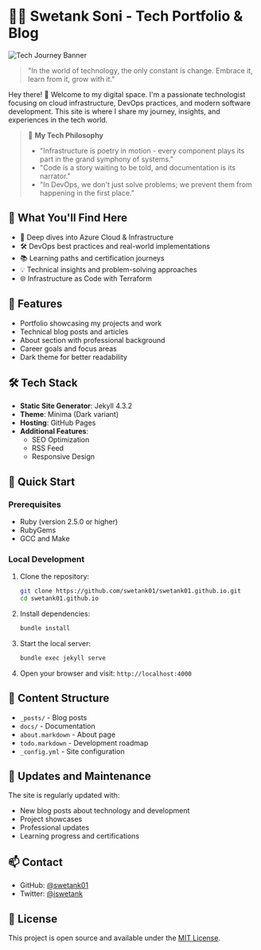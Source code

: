 # 👨‍💻 Swetank Soni - Tech Portfolio & Blog

![Tech Journey Banner](https://raw.githubusercontent.com/swetank01/swetank01.github.io/main/assets/banner.png)

> "In the world of technology, the only constant is change. Embrace it, learn from it, grow with it." 

Hey there! 👋 Welcome to my digital space. I'm a passionate technologist focusing on cloud infrastructure, DevOps practices, and modern software development. This site is where I share my journey, insights, and experiences in the tech world.

> 💭 **My Tech Philosophy**
> - "Infrastructure is poetry in motion - every component plays its part in the grand symphony of systems."
> - "Code is a story waiting to be told, and documentation is its narrator."
> - "In DevOps, we don't just solve problems; we prevent them from happening in the first place."

## 🎯 What You'll Find Here

- 🚀 Deep dives into Azure Cloud & Infrastructure
- 🛠️ DevOps best practices and real-world implementations
- 📚 Learning paths and certification journeys
- 💡 Technical insights and problem-solving approaches
- 🌐 Infrastructure as Code with Terraform

## 🌟 Features

- Portfolio showcasing my projects and work
- Technical blog posts and articles
- About section with professional background
- Career goals and focus areas
- Dark theme for better readability

## 🛠 Tech Stack

- **Static Site Generator**: Jekyll 4.3.2
- **Theme**: Minima (Dark variant)
- **Hosting**: GitHub Pages
- **Additional Features**:
  - SEO Optimization
  - RSS Feed
  - Responsive Design

## 🚀 Quick Start

### Prerequisites

- Ruby (version 2.5.0 or higher)
- RubyGems
- GCC and Make

### Local Development

1. Clone the repository:
   ```bash
   git clone https://github.com/swetank01/swetank01.github.io.git
   cd swetank01.github.io
   ```

2. Install dependencies:
   ```bash
   bundle install
   ```

3. Start the local server:
   ```bash
   bundle exec jekyll serve
   ```

4. Open your browser and visit: `http://localhost:4000`

## 📝 Content Structure

- `_posts/` - Blog posts
- `docs/` - Documentation
- `about.markdown` - About page
- `todo.markdown` - Development roadmap
- `_config.yml` - Site configuration

## 🔄 Updates and Maintenance

The site is regularly updated with:
- New blog posts about technology and development
- Project showcases
- Professional updates
- Learning progress and certifications

## 📫 Contact

- GitHub: [@swetank01](https://github.com/swetank01)
- Twitter: [@iswetank](https://twitter.com/iswetank)

## 📄 License

This project is open source and available under the [MIT License](LICENSE).
